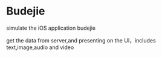 # Budejie
simulate the iOS application budejie

get the data from server,and presenting on the UI，includes text,image,audio and video
